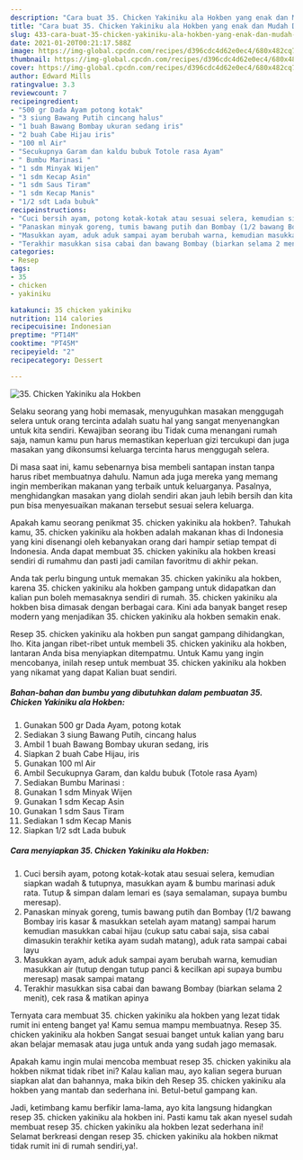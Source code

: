 ```yaml
---
description: "Cara buat 35. Chicken Yakiniku ala Hokben yang enak dan Mudah Dibuat"
title: "Cara buat 35. Chicken Yakiniku ala Hokben yang enak dan Mudah Dibuat"
slug: 433-cara-buat-35-chicken-yakiniku-ala-hokben-yang-enak-dan-mudah-dibuat
date: 2021-01-20T00:21:17.588Z
image: https://img-global.cpcdn.com/recipes/d396cdc4d62e0ec4/680x482cq70/35-chicken-yakiniku-ala-hokben-foto-resep-utama.jpg
thumbnail: https://img-global.cpcdn.com/recipes/d396cdc4d62e0ec4/680x482cq70/35-chicken-yakiniku-ala-hokben-foto-resep-utama.jpg
cover: https://img-global.cpcdn.com/recipes/d396cdc4d62e0ec4/680x482cq70/35-chicken-yakiniku-ala-hokben-foto-resep-utama.jpg
author: Edward Mills
ratingvalue: 3.3
reviewcount: 7
recipeingredient:
- "500 gr Dada Ayam potong kotak"
- "3 siung Bawang Putih cincang halus"
- "1 buah Bawang Bombay ukuran sedang iris"
- "2 buah Cabe Hijau iris"
- "100 ml Air"
- "Secukupnya Garam dan kaldu bubuk Totole rasa Ayam"
- " Bumbu Marinasi "
- "1 sdm Minyak Wijen"
- "1 sdm Kecap Asin"
- "1 sdm Saus Tiram"
- "1 sdm Kecap Manis"
- "1/2 sdt Lada bubuk"
recipeinstructions:
- "Cuci bersih ayam, potong kotak-kotak atau sesuai selera, kemudian siapkan wadah &amp; tutupnya, masukkan ayam &amp; bumbu marinasi aduk rata. Tutup &amp; simpan dalam lemari es (saya semalaman, supaya bumbu meresap)."
- "Panaskan minyak goreng, tumis bawang putih dan Bombay (1/2 bawang Bombay iris kasar &amp; masukkan setelah ayam matang) sampai harum kemudian masukkan cabai hijau (cukup satu cabai saja, sisa cabai dimasukin terakhir ketika ayam sudah matang), aduk rata sampai cabai layu"
- "Masukkan ayam, aduk aduk sampai ayam berubah warna, kemudian masukkan air (tutup dengan tutup panci &amp; kecilkan api supaya bumbu meresap) masak sampai matang"
- "Terakhir masukkan sisa cabai dan bawang Bombay (biarkan selama 2 menit), cek rasa &amp; matikan apinya"
categories:
- Resep
tags:
- 35
- chicken
- yakiniku

katakunci: 35 chicken yakiniku 
nutrition: 114 calories
recipecuisine: Indonesian
preptime: "PT14M"
cooktime: "PT45M"
recipeyield: "2"
recipecategory: Dessert

---
```



![35. Chicken Yakiniku ala Hokben](https://img-global.cpcdn.com/recipes/d396cdc4d62e0ec4/680x482cq70/35-chicken-yakiniku-ala-hokben-foto-resep-utama.jpg)

Selaku seorang yang hobi memasak, menyuguhkan masakan menggugah selera untuk orang tercinta adalah suatu hal yang sangat menyenangkan untuk kita sendiri. Kewajiban seorang ibu Tidak cuma menangani rumah saja, namun kamu pun harus memastikan keperluan gizi tercukupi dan juga masakan yang dikonsumsi keluarga tercinta harus menggugah selera.

Di masa  saat ini, kamu sebenarnya bisa membeli santapan instan tanpa harus ribet membuatnya dahulu. Namun ada juga mereka yang memang ingin memberikan makanan yang terbaik untuk keluarganya. Pasalnya, menghidangkan masakan yang diolah sendiri akan jauh lebih bersih dan kita pun bisa menyesuaikan makanan tersebut sesuai selera keluarga. 



Apakah kamu seorang penikmat 35. chicken yakiniku ala hokben?. Tahukah kamu, 35. chicken yakiniku ala hokben adalah makanan khas di Indonesia yang kini disenangi oleh kebanyakan orang dari hampir setiap tempat di Indonesia. Anda dapat membuat 35. chicken yakiniku ala hokben kreasi sendiri di rumahmu dan pasti jadi camilan favoritmu di akhir pekan.

Anda tak perlu bingung untuk memakan 35. chicken yakiniku ala hokben, karena 35. chicken yakiniku ala hokben gampang untuk didapatkan dan kalian pun boleh memasaknya sendiri di rumah. 35. chicken yakiniku ala hokben bisa dimasak dengan berbagai cara. Kini ada banyak banget resep modern yang menjadikan 35. chicken yakiniku ala hokben semakin enak.

Resep 35. chicken yakiniku ala hokben pun sangat gampang dihidangkan, lho. Kita jangan ribet-ribet untuk membeli 35. chicken yakiniku ala hokben, lantaran Anda bisa menyiapkan ditempatmu. Untuk Kamu yang ingin mencobanya, inilah resep untuk membuat 35. chicken yakiniku ala hokben yang nikamat yang dapat Kalian buat sendiri.

<!--inarticleads1-->

##### Bahan-bahan dan bumbu yang dibutuhkan dalam pembuatan 35. Chicken Yakiniku ala Hokben:

1. Gunakan 500 gr Dada Ayam, potong kotak
1. Sediakan 3 siung Bawang Putih, cincang halus
1. Ambil 1 buah Bawang Bombay ukuran sedang, iris
1. Siapkan 2 buah Cabe Hijau, iris
1. Gunakan 100 ml Air
1. Ambil Secukupnya Garam, dan kaldu bubuk (Totole rasa Ayam)
1. Sediakan  Bumbu Marinasi :
1. Gunakan 1 sdm Minyak Wijen
1. Gunakan 1 sdm Kecap Asin
1. Gunakan 1 sdm Saus Tiram
1. Sediakan 1 sdm Kecap Manis
1. Siapkan 1/2 sdt Lada bubuk




<!--inarticleads2-->

##### Cara menyiapkan 35. Chicken Yakiniku ala Hokben:

1. Cuci bersih ayam, potong kotak-kotak atau sesuai selera, kemudian siapkan wadah &amp; tutupnya, masukkan ayam &amp; bumbu marinasi aduk rata. Tutup &amp; simpan dalam lemari es (saya semalaman, supaya bumbu meresap).
1. Panaskan minyak goreng, tumis bawang putih dan Bombay (1/2 bawang Bombay iris kasar &amp; masukkan setelah ayam matang) sampai harum kemudian masukkan cabai hijau (cukup satu cabai saja, sisa cabai dimasukin terakhir ketika ayam sudah matang), aduk rata sampai cabai layu
1. Masukkan ayam, aduk aduk sampai ayam berubah warna, kemudian masukkan air (tutup dengan tutup panci &amp; kecilkan api supaya bumbu meresap) masak sampai matang
1. Terakhir masukkan sisa cabai dan bawang Bombay (biarkan selama 2 menit), cek rasa &amp; matikan apinya




Ternyata cara membuat 35. chicken yakiniku ala hokben yang lezat tidak rumit ini enteng banget ya! Kamu semua mampu membuatnya. Resep 35. chicken yakiniku ala hokben Sangat sesuai banget untuk kalian yang baru akan belajar memasak atau juga untuk anda yang sudah jago memasak.

Apakah kamu ingin mulai mencoba membuat resep 35. chicken yakiniku ala hokben nikmat tidak ribet ini? Kalau kalian mau, ayo kalian segera buruan siapkan alat dan bahannya, maka bikin deh Resep 35. chicken yakiniku ala hokben yang mantab dan sederhana ini. Betul-betul gampang kan. 

Jadi, ketimbang kamu berfikir lama-lama, ayo kita langsung hidangkan resep 35. chicken yakiniku ala hokben ini. Pasti kamu tak akan nyesel sudah membuat resep 35. chicken yakiniku ala hokben lezat sederhana ini! Selamat berkreasi dengan resep 35. chicken yakiniku ala hokben nikmat tidak rumit ini di rumah sendiri,ya!.

